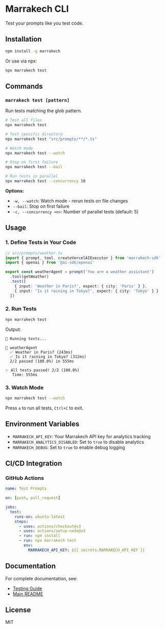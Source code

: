 # Marrakech CLI

Test your prompts like you test code.

## Installation

```bash
npm install -g marrakech
```

Or use via npx:

```bash
npx marrakech test
```

## Commands

### `marrakech test [pattern]`

Run tests matching the glob pattern.

```bash
# Test all files
npx marrakech test

# Test specific directory
npx marrakech test "src/prompts/**/*.ts"

# Watch mode
npx marrakech test --watch

# Stop on first failure
npx marrakech test --bail

# Run tests in parallel
npx marrakech test --concurrency 10
```

**Options:**

- `-w, --watch`: Watch mode - rerun tests on file changes
- `--bail`: Stop on first failure
- `-c, --concurrency <n>`: Number of parallel tests (default: 5)

## Usage

### 1. Define Tests in Your Code

```typescript
// src/prompts/weather.ts
import { prompt, tool, createVercelAIExecutor } from 'marrakech-sdk'
import { openai } from '@ai-sdk/openai'

export const weatherAgent = prompt('You are a weather assistant')
  .tool(getWeather)
  .test([
    { input: 'Weather in Paris?', expect: { city: 'Paris' } },
    { input: 'Is it raining in Tokyo?', expect: { city: 'Tokyo' } }
  ])
```

### 2. Run Tests

```bash
npx marrakech test
```

Output:

```
🧪 Running tests...

📝 weatherAgent
  ✅ Weather in Paris? (243ms)
  ✅ Is it raining in Tokyo? (312ms)
  2/2 passed (100.0%) in 555ms

✨ All tests passed! 2/2 (100.0%)
   Time: 555ms
```

### 3. Watch Mode

```bash
npx marrakech test --watch
```

Press `a` to run all tests, `Ctrl+C` to exit.

## Environment Variables

- `MARRAKECH_API_KEY`: Your Marrakech API key for analytics tracking
- `MARRAKECH_ANALYTICS_DISABLED`: Set to `true` to disable analytics
- `MARRAKECH_DEBUG`: Set to `true` to enable debug logging

## CI/CD Integration

### GitHub Actions

```yaml
name: Test Prompts

on: [push, pull_request]

jobs:
  test:
    runs-on: ubuntu-latest
    steps:
      - uses: actions/checkout@v3
      - uses: actions/setup-node@v3
      - run: npm install
      - run: npx marrakech test
        env:
          MARRAKECH_API_KEY: ${{ secrets.MARRAKECH_API_KEY }}
```

## Documentation

For complete documentation, see:

- [Testing Guide](../../docs/TESTING.md)
- [Main README](../../README.md)

## License

MIT

